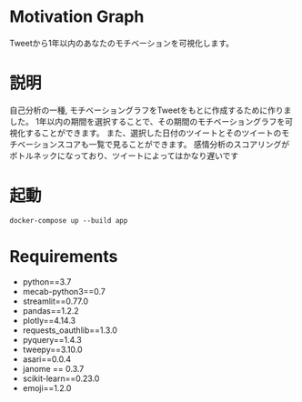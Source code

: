# Motivation Graph
Tweetから1年以内のあなたのモチベーションを可視化します。

# 説明
自己分析の一種, モチベーショングラフをTweetをもとに作成するために作りました。
1年以内の期間を選択することで、その期間のモチベーショングラフを可視化することができます。
また、選択した日付のツイートとそのツイートのモチベーションスコアも一覧で見ることができます。
感情分析のスコアリングがボトルネックになっており、ツイートによってはかなり遅いです

# 起動

```
docker-compose up --build app
```

# Requirements
 - python==3.7
 - mecab-python3==0.7
 - streamlit==0.77.0
 - pandas==1.2.2
 - plotly==4.14.3
 - requests_oauthlib==1.3.0
 - pyquery==1.4.3
 - tweepy==3.10.0
 - asari==0.0.4
 - janome == 0.3.7
 - scikit-learn==0.23.0
 - emoji==1.2.0